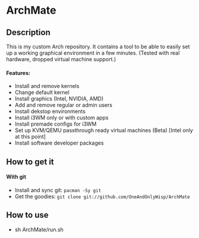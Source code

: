 # ArchMate
## Description
This is my custom Arch repository. It contains a tool to be able to easily set up a working graphical environment in a few minutes. (Tested with real hardware, dropped virtual machine support.)

#### Features:
- Install and remove kernels
- Change default kernel
- Install graphics (Intel, NVIDIA, AMD)
- Add and remove regular or admin users
- Install dekstop environments
- Install i3WM only or with custom apps
- Install premade configs for i3WM
- Set up KVM/QEMU passthrough ready virtual machines (Beta) [Intel only at this point]
- Install software developer packages

## How to get it
#### With git
- Install and sync git: `pacman -Sy git`
- Get the goodies: `git clone git://github.com/OneAndOnlyWisp/ArchMate`

## How to use
- sh ArchMate/run.sh
